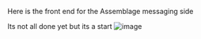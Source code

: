 Here is the front end for the Assemblage messaging side 

Its not all done yet but its a start
![image](https://github.com/AceLake/Assemblage_Font_End/assets/96988100/5d08b341-19aa-45b4-aac5-07dc92967218)

